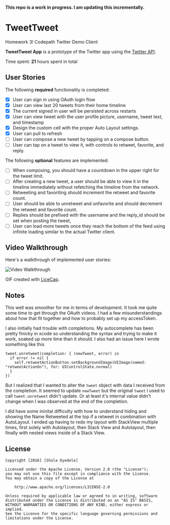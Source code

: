 **This repo is a work in progress. I am updating this incrementally.** 

# TweetTweet
Homework 3! Codepath Twitter Demo Client

**TweetTweet App** is a prototype of the Twitter app using the [Twitter API](https://dev.twitter.com/overview/api).

Time spent: **21** hours spent in total

## User Stories

The following **required** functionality is completed:

- [x] User can sign in using OAuth login flow
- [x] User can view last 20 tweets from their home timeline
- [x] The current signed in user will be persisted across restarts
- [x] User can view tweet with the user profile picture, username, tweet text, and timestamp
- [x] Design the custom cell with the proper Auto Layout settings. 
- [x] User can pull to refresh
- [ ] User can compose a new tweet by tapping on a compose button.
- [ ] User can tap on a tweet to view it, with controls to retweet, favorite, and reply.

The following **optional** features are implemented:

- [ ] When composing, you should have a countdown in the upper right for the tweet limit.
- [ ] After creating a new tweet, a user should be able to view it in the timeline immediately without refetching the timeline from the network.
- [ ] Retweeting and favoriting should increment the retweet and favorite count.
- [ ] User should be able to unretweet and unfavorite and should decrement the retweet and favorite count.
- [ ] Replies should be prefixed with the username and the reply_id should be set when posting the tweet,
- [ ] User can load more tweets once they reach the bottom of the feed using infinite loading similar to the actual Twitter client.

## Video Walkthrough 

Here's a walkthrough of implemented user stories:

![Video Walkthrough](tweet.gif)

GIF created with [LiceCap](http://www.cockos.com/licecap/).

## Notes

This well was smoother for me in terms of development. It took me quite some time to get through the OAuth videos. I had a few misunderstandings about how that fit together and how to probably set up my accessToken.

I also initially had trouble with completions. My autocomplete has been pretty finicky in xcode so understanding the syntax and trying to make it work, soaked up more time than it should. I also had an issue here I wrote something like this
```
tweet.unretweet(completion: { (newTweet, error) in
  if error != nil {
    self.retweetActionButton.setBackgroundImage(UIImage(named: "retweetActionOn"), for: UIControlState.normal)
  }
})
```
But I realized that I wanted to alter the `tweet` object with data I received from the completion. It seemed to update `newTweet` but the original `tweet` I used to call `tweet.unretweet` didn't update. Or at least it's internal value didn't change when I was observed at the end of the completion.

I did have some ininital difficulty with how to understand hiding and showing the Name Retweeted at the top if a retweet in combination with AutoLayout. I ended up having to redo my layout with StackView multiple times, first solely with Autolayout, then Stack View and Autolayout, then finally with nested views inside of a Stack View.


## License

    Copyright [2016] [Shola Oyedele]

    Licensed under the Apache License, Version 2.0 (the "License");
    you may not use this file except in compliance with the License.
    You may obtain a copy of the License at

        http://www.apache.org/licenses/LICENSE-2.0

    Unless required by applicable law or agreed to in writing, software
    distributed under the License is distributed on an "AS IS" BASIS,
    WITHOUT WARRANTIES OR CONDITIONS OF ANY KIND, either express or implied.
    See the License for the specific language governing permissions and
    limitations under the License.
    
    

